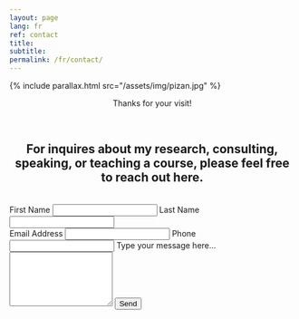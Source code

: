 ```yaml
---
layout: page
lang: fr
ref: contact
title:
subtitle:
permalink: /fr/contact/
---
```


{% include parallax.html src="/assets/img/pizan.jpg" %}


<p style="text-align:center;">Thanks for your visit!</p>



<br>

<section class="contact-card">
  <h2 style="text-align:center;">For inquires about my research, consulting, speaking, or teaching a course, please feel free to reach out here.</h2>
  <br>
  <form id="contact-form" action="https://formspree.io/f/xyzdybkd" method="POST" novalidate>
    <div class="two-col">
      <label>
        First Name
        <input type="text" name="first_name" autocomplete="given-name" required>
      </label>
      <label>
        Last Name
        <input type="text" name="last_name" autocomplete="family-name" required>
      </label>
    </div>
    <label>
      Email Address
      <input type="email" name="email" autocomplete="email" required>
    </label>
    <label>
      Phone
      <input type="tel" name="phone" autocomplete="tel">
    </label>
    <label>
      Type your message here...
      <textarea name="message" rows="6" required></textarea>
    </label>
    <!-- Anti-spam honeypot (kept hidden) -->
    <input type="text" name="website" tabindex="-1" autocomplete="off" style="position:absolute;left:-5000px;opacity:0">
    <!-- Optional: set email subject in your inbox -->
    <input type="hidden" name="_subject" value="New message from your website">
    <button class="btn btn-primary" type="submit">Send</button>
    <p id="form-status" class="form-status" aria-live="polite"></p>
  </form>
</section>